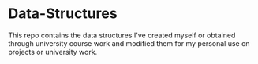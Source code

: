 # Data-Structures
This repo contains the data structures I've created myself or obtained through university course work and modified them for my personal use on projects or university work. 
